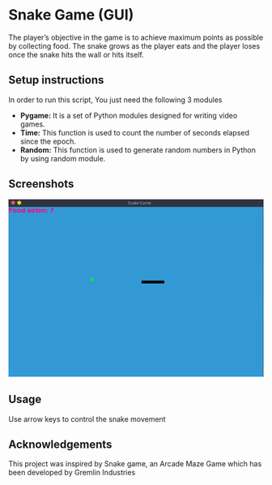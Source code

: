 # Snake Game (GUI)

The player’s objective in the game is to achieve maximum points as possible by collecting food. The snake grows as the player eats and the player loses once the snake hits the wall or hits itself.

## Setup instructions

In order to run this script, You just need the following 3 modules

- **Pygame:** It is a set of Python modules designed for writing video games.
- **Time:** This function is used to count the number of seconds elapsed since the epoch.
- **Random:** This function is used to generate random numbers in Python by using random module. 

## Screenshots
![Example screenshot](./s-game.png)


## Usage
Use arrow keys to control the snake movement


## Acknowledgements
This project was inspired by Snake game, an Arcade Maze Game which has been developed by Gremlin Industries
